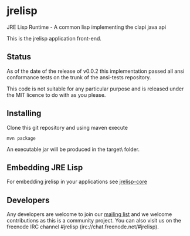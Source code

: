 # jrelisp
JRE Lisp Runtime - A common lisp implementing the clapi java api

This is the jrelisp application front-end.

## Status

As of the date of the release of v0.0.2 this implementation passed all
ansi conformance tests on the trunk of the ansi-tests repository.

This code is not suitable for any particular purpose and is released under the MIT licence to do with as you please.

## Installing

Clone this git repository and using maven execute

```
mvn package
```

An executable jar will be produced in the target\ folder.

## Embedding JRE Lisp


For embedding jrelisp in your applications see [jrelisp-core](https://github.com/rritoch/jrelisp)

## Developers

Any developers are welcome to join our [mailing list](https://groups.google.com/forum/#!forum/jrelisp) and we welcome contributions as this is a community project. You can also visit us on the freenode IRC channel #jrelisp  (irc://chat.freenode.net/#jrelisp).
